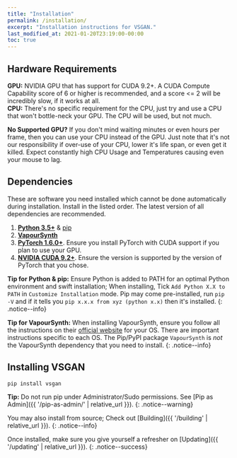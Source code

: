 ```yaml
---
title: "Installation"
permalink: /installation/
excerpt: "Installation instructions for VSGAN."
last_modified_at: 2021-01-20T23:19:00-00:00
toc: true
---
```


## Hardware Requirements

**GPU:** NVIDIA GPU that has support for CUDA 9.2+. A CUDA Compute Capability score of 6 or higher is recommended, and a score <= 2 will be incredibly slow, if it works at all.  
**CPU:** There's no specific requirement for the CPU, just try and use a CPU that won't bottle-neck your GPU. The CPU will be used, but not much.

**No Supported GPU?** If you don't mind waiting minutes or even hours per frame, then you can use your CPU instead of the GPU. Just note that it's not our responsibility if over-use of your CPU, lower it's life span, or even get it killed. Expect constantly high CPU Usage and Temperatures causing even your mouse to lag.

## Dependencies

These are software you need installed which cannot be done automatically during installation. Install in the listed order. The latest version of all dependencies are recommended.

1. [**Python 3.5+**][Python] & [pip][pip]
2. [**VapourSynth**][VapourSynth]
3. [**PyTorch 1.6.0+**][PyTorch]. Ensure you install PyTorch with CUDA support if you plan to use your GPU.
4. [**NVIDIA CUDA 9.2+**][CUDA]. Ensure the version is supported by the version of PyTorch that you chose.

**Tip for Python & pip:** Ensure Python is added to PATH for an optimal Python environment and swift installation;
When installing, Tick `Add Python X.X to PATH` in `Customize Installation` mode.
Pip may come pre-installed, run `pip -V` and if it tells you `pip x.x.x from xyz (python x.x)` then it's installed.
{: .notice--info}

**Tip for VapourSynth:** When installing VapourSynth, ensure you follow all the instructions on their [official website][VapourSynth] for your OS.
There are important instructions specific to each OS.
The Pip/PyPI package `VapourSynth` is *not* the VapourSynth dependency that you need to install.
{: .notice--info}

## Installing VSGAN

```bash
pip install vsgan
```

**Tip:** Do not run pip under Administrator/Sudo permissions. See [Pip as Admin]({{ '/pip-as-admin/' | relative_url }}).
{: .notice--warning}

You may also install from source; Check out [Building]({{ '/building' | relative_url }}).
{: .notice--info}

Once installed, make sure you give yourself a refresher on [Updating]({{ '/updating' | relative_url }}).
{: .notice--success}

  [Python]: https://python.org
  [pip]: https://pip.pypa.io/en/stable/installing
  [VapourSynth]: https://vapoursynth.com
  [PyTorch]: https://pytorch.org/get-started/locally
  [CUDA]: https://developer.nvidia.com/cuda-downloads

